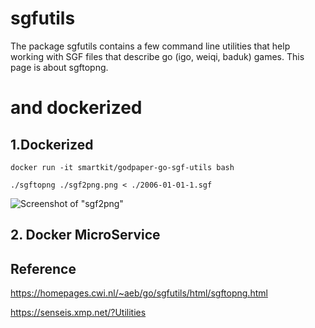 # sgfutils
The package sgfutils contains a few command line utilities that help working with SGF files that describe go (igo, weiqi, baduk) games. This page is about sgftopng.

# and dockerized

## 1.Dockerized

`
docker run -it smartkit/godpaper-go-sgf-utils bash
`

`
./sgftopng ./sgf2png.png < ./2006-01-01-1.sgf
`


![Screenshot of "sgf2png"](https://raw.githubusercontent.com/yangboz/sgfutils/master/sgf2png.png)


## 2. Docker MicroService



## Reference

https://homepages.cwi.nl/~aeb/go/sgfutils/html/sgftopng.html

https://senseis.xmp.net/?Utilities
